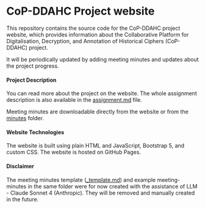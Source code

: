 # CoP-DDAHC Project website
This repository contains the source code for the CoP-DDAHC project website, which provides information about the Collaborative Platform for Digitalisation, Decryption, and Annotation of Historical Ciphers (CoP-DDAHC) project.

It will be periodically updated by adding meeting minutes and updates about the project progress.

#### Project Description
You can read more about the project on the website. The whole assignment description is also available in the [assignment.md](assignment.md) file.

Meeting minutes are downloadable directly from the website or from the [minutes](minutes) folder.

#### Website Technologies
The website is built using plain HTML and JavaScript, Bootstrap 5, and custom CSS. The website is hosted on GitHub Pages.

#### Disclaimer
The meeting minutes template ([_template.md](minutes/_template.md)) and example meeting-minutes in the same folder were for now created with the assistance of LLM - Claude Sonnet 4 (Anthropic).
They will be removed and manually created in the future.
